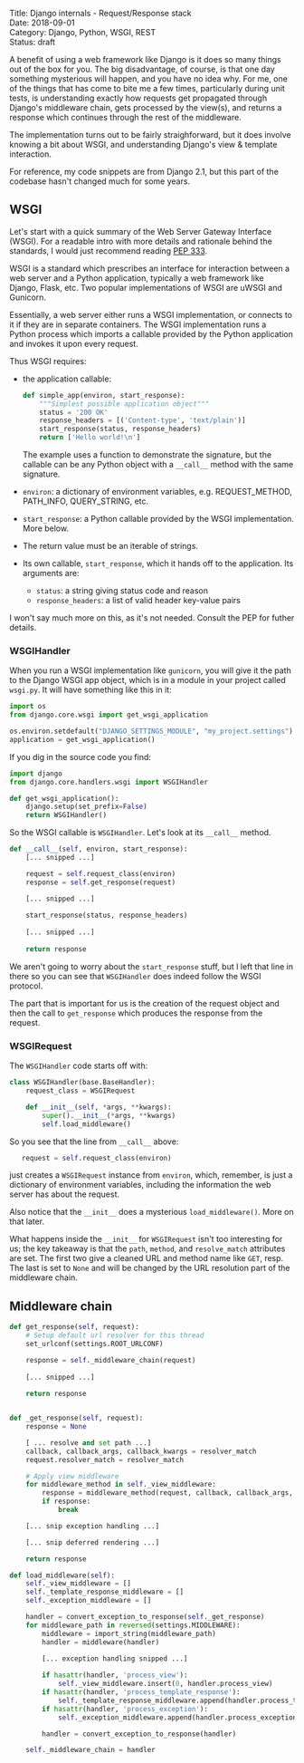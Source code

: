 Title:  Django internals - Request/Response stack  
Date: 2018-09-01  
Category: Django, Python, WSGI, REST  
Status: draft  

A benefit of using a web framework like Django is it does so many things out of the box for you.  The big disadvantage, of course, is that one day something mysterious will happen, and you have no idea why.  For me, one of the things that has come to bite me a few times, particularly during unit tests, is understanding exactly how requests get propagated through Django's middleware chain, gets processed by the view(s), and returns a response which continues through the rest of the middleware.

The implementation turns out to be fairly straighforward, but it does involve knowing a bit about WSGI, and understanding Django's view & template interaction.

For reference, my code snippets are from Django 2.1, but this part of the codebase hasn't changed much for some years.


## WSGI

Let's start with a quick summary of the Web Server Gateway Interface (WSGI).  For a readable intro with more details and rationale behind the standards, I would just recommend reading [PEP 333](https://www.python.org/dev/peps/pep-0333/).

WSGI is a standard which prescribes an interface for interaction between a web server and a Python application, typically a web framework like Django, Flask, etc.  Two popular implementations of WSGI are uWSGI and Gunicorn. 

Essentially, a web server either runs a WSGI implementation, or connects to it if they are in separate containers.  The WSGI implementation runs a Python process which imports a callable provided by the Python application and invokes it upon every request.

Thus WSGI requires:

- the application callable:  

  ```python
  def simple_app(environ, start_response):
      """Simplest possible application object"""
      status = '200 OK'
      response_headers = [('Content-type', 'text/plain')]
      start_response(status, response_headers)
      return ['Hello world!\n']
  ```

  The example uses a function to demonstrate the signature, but the callable can be any Python object with a `__call__` method with the same signature.  
      
   
- `environ`: a dictionary of environment variables, e.g. REQUEST\_METHOD, PATH\_INFO, QUERY\_STRING, etc.  
- `start_response`: a Python callable provided by the WSGI implementation.  More below.  
- The return value must be an iterable of strings.

- Its own callable, `start_response`, which it hands off to the application.  Its arguments are:
  - `status`: a string giving status code and reason
  - `response_headers`: a list of valid header key-value pairs

I won't say much more on this, as it's not needed.  Consult the PEP for futher details.


### WSGIHandler

When you run a WSGI implementation like `gunicorn`, you will give it the path to the Django WSGI app object, which is in a module in your project called `wsgi.py`.  It will have something like this in it:

```python
import os
from django.core.wsgi import get_wsgi_application

os.environ.setdefault("DJANGO_SETTINGS_MODULE", "my_project.settings")
application = get_wsgi_application()
```

If you dig in the source code you find:

```python
import django
from django.core.handlers.wsgi import WSGIHandler

def get_wsgi_application():
    django.setup(set_prefix=False)
    return WSGIHandler()

```

So the WSGI callable is `WSGIHandler`.  Let's look at its `__call__` method.

```python
def __call__(self, environ, start_response):
    [... snipped ...]

    request = self.request_class(environ)
    response = self.get_response(request)

    [... snipped ...]
    
    start_response(status, response_headers)
    
    [... snipped ...]
    
    return response
```
We aren't going to worry about the `start_response` stuff, but I left that line in there so you can see that `WSGIHandler` does indeed follow the WSGI protocol.  

The part that is important for us is the creation of the request object and then the call to `get_response` which produces the response from the request.


### WSGIRequest

The `WSGIHandler` code starts off with:

```python
class WSGIHandler(base.BaseHandler):
    request_class = WSGIRequest

    def __init__(self, *args, **kwargs):
        super().__init__(*args, **kwargs)
        self.load_middleware()
```

So you see that the line from `__call__` above:

```python
   request = self.request_class(environ)
```

just creates a `WSGIRequest` instance from `environ`, which, remember, is just a dictionary of environment variables, including the information the web server has about the request.

Also notice that the `__init__` does a mysterious `load_middleware()`.  More on that later.

What happens inside the `__init__` for `WSGIRequest` isn't too interesting for us; the key takeaway is that the `path`, `method`, and `resolve_match` attributes are set.  The first two give a cleaned URL and method name like `GET`, resp.  The last is set to `None` and will be changed by the URL resolution part of the middleware chain.


## Middleware chain

```python
def get_response(self, request):
    # Setup default url resolver for this thread
    set_urlconf(settings.ROOT_URLCONF)

    response = self._middleware_chain(request)
    
    [... snipped ...]
    
    return response

```

```python

def _get_response(self, request):
    response = None

    [ ... resolve and set path ...]
    callback, callback_args, callback_kwargs = resolver_match
    request.resolver_match = resolver_match

    # Apply view middleware
    for middleware_method in self._view_middleware:
        response = middleware_method(request, callback, callback_args, callback_kwargs)
        if response:
            break

    [... snip exception handling ...]

    [... snip deferred rendering ...]

    return response

```

```python
def load_middleware(self):
    self._view_middleware = []
    self._template_response_middleware = []
    self._exception_middleware = []

    handler = convert_exception_to_response(self._get_response)
    for middleware_path in reversed(settings.MIDDLEWARE):
        middleware = import_string(middleware_path)
        handler = middleware(handler)
        
        [... exception handling snipped ...]

        if hasattr(handler, 'process_view'):
            self._view_middleware.insert(0, handler.process_view)
        if hasattr(handler, 'process_template_response'):
            self._template_response_middleware.append(handler.process_template_response)
        if hasattr(handler, 'process_exception'):
            self._exception_middleware.append(handler.process_exception)

        handler = convert_exception_to_response(handler)

    self._middleware_chain = handler
```
## 
